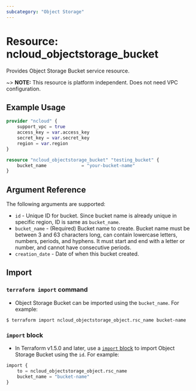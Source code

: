```yaml
---
subcategory: "Object Storage"
---
```



# Resource: ncloud_objectstorage_bucket

Provides Object Storage Bucket service resource.

~> **NOTE:** This resource is platform independent. Does not need VPC configuration.

## Example Usage

```terraform
provider "ncloud" {
    support_vpc = true
    access_key = var.access_key
    secret_key = var.secret_key
    region = var.region
}

resource "ncloud_objectstorage_bucket" "testing_bucket" {
    bucket_name				= "your-bucket-name"
}
```

## Argument Reference

The following arguments are supported:

* `id` - Unique ID for bucket. Since bucket name is already unique in specific region, ID is same as `bucket_name`.
* `bucket_name` - (Required) Bucket name to create. Bucket name must be between 3 and 63 characters long, can contain lowercase letters, numbers, periods, and hyphens. It must start and end with a letter or number, and cannot have consecutive periods.
* `creation_date` - Date of when this bucket created.

## Import

### `terraform import` command

* Object Storage Bucket can be imported using the `bucket_name`. For example:

```console
$ terraform import ncloud_objectstorage_object.rsc_name bucket-name
```

### `import` block

* In Terraform v1.5.0 and later, use a [`import` block](https://developer.hashicorp.com/terraform/language/import) to import Object Storage Bucket using the `id`. For example:

```terraform
import {
    to = ncloud_objectstorage_object.rsc_name
    bucket_name = "bucket-name"
}
```